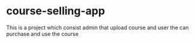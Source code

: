 # course-selling-app

This is a project which consist admin that upload course and user the can purchase and use the course